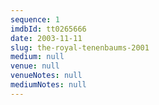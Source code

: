 ```yaml
---
sequence: 1
imdbId: tt0265666
date: 2003-11-11
slug: the-royal-tenenbaums-2001
medium: null
venue: null
venueNotes: null
mediumNotes: null
---
```


